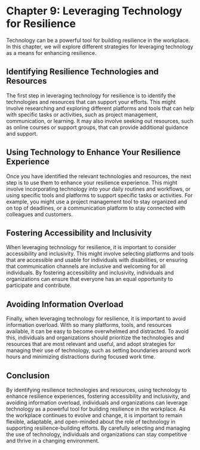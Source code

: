 Chapter 9: Leveraging Technology for Resilience
===============================================

Technology can be a powerful tool for building resilience in the workplace. In this chapter, we will explore different strategies for leveraging technology as a means for enhancing resilience.

Identifying Resilience Technologies and Resources
-------------------------------------------------

The first step in leveraging technology for resilience is to identify the technologies and resources that can support your efforts. This might involve researching and exploring different platforms and tools that can help with specific tasks or activities, such as project management, communication, or learning. It may also involve seeking out resources, such as online courses or support groups, that can provide additional guidance and support.

Using Technology to Enhance Your Resilience Experience
------------------------------------------------------

Once you have identified the relevant technologies and resources, the next step is to use them to enhance your resilience experience. This might involve incorporating technology into your daily routines and workflows, or using specific tools and platforms to support specific tasks or activities. For example, you might use a project management tool to stay organized and on top of deadlines, or a communication platform to stay connected with colleagues and customers.

Fostering Accessibility and Inclusivity
---------------------------------------

When leveraging technology for resilience, it is important to consider accessibility and inclusivity. This might involve selecting platforms and tools that are accessible and usable for individuals with disabilities, or ensuring that communication channels are inclusive and welcoming for all individuals. By fostering accessibility and inclusivity, individuals and organizations can ensure that everyone has an equal opportunity to participate and contribute.

Avoiding Information Overload
-----------------------------

Finally, when leveraging technology for resilience, it is important to avoid information overload. With so many platforms, tools, and resources available, it can be easy to become overwhelmed and distracted. To avoid this, individuals and organizations should prioritize the technologies and resources that are most relevant and useful, and adopt strategies for managing their use of technology, such as setting boundaries around work hours and minimizing distractions during focused work time.

Conclusion
----------

By identifying resilience technologies and resources, using technology to enhance resilience experiences, fostering accessibility and inclusivity, and avoiding information overload, individuals and organizations can leverage technology as a powerful tool for building resilience in the workplace. As the workplace continues to evolve and change, it is important to remain flexible, adaptable, and open-minded about the role of technology in supporting resilience-building efforts. By carefully selecting and managing the use of technology, individuals and organizations can stay competitive and thrive in a changing environment.
